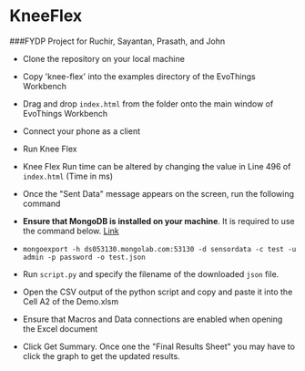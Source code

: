 # KneeFlex
###FYDP Project for Ruchir, Sayantan, Prasath, and John


- Clone the repository on your local machine

- Copy 'knee-flex' into the examples directory of the EvoThings Workbench

- Drag and drop `index.html` from the folder onto the main window of EvoThings Workbench

- Connect your phone as a client

- Run Knee Flex

- Knee Flex Run time can be altered by changing the value in Line 496 of `index.html` (Time in ms)

- Once the "Sent Data" message appears on the screen, run the following command

- **Ensure that MongoDB is installed on your machine**. It is required to use the command below. [Link](http://docs.mongodb.org/manual/tutorial/install-mongodb-on-os-x/)

- `mongoexport -h ds053130.mongolab.com:53130 -d sensordata -c test -u admin -p password -o test.json`

- Run `script.py` and specify the filename of the downloaded `json` file.

- Open the CSV output of the python script and copy and paste it into the Cell A2 of the Demo.xlsm

- Ensure that Macros and Data connections are enabled when opening the Excel document

- Click Get Summary. Once one the "Final Results Sheet" you may have to click the graph to get the updated results.

